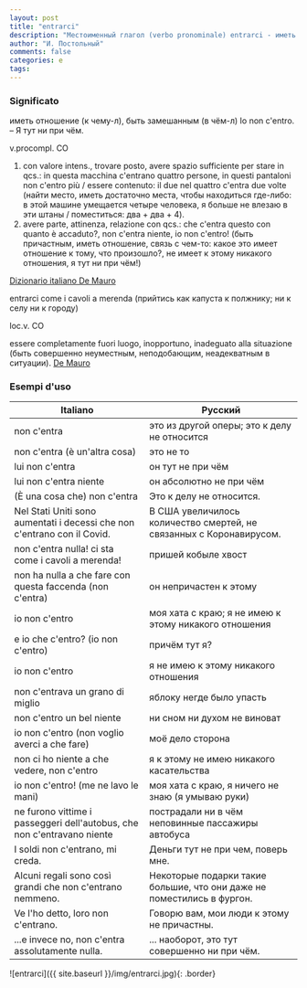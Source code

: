 ```yaml
---
layout: post
title: "entrarci"
description: "Местоименный глагол (verbo pronominale) entrarci - иметь отношение (к чему-л), быть замешанным (в чём-л) Io non c'entro. – Я тут ни при чём."
author: "И. Постольный"
comments: false
categories: e
tags:
---
```


### Significato

иметь отношение (к чему-л), быть замешанным (в чём-л) Io non c'entro. – Я тут ни при чём.

v.procompl. CO

1. con valore intens., trovare posto, avere spazio sufficiente per stare in qcs.: in questa macchina c'entrano quattro persone, in questi pantaloni non c'entro più / essere contenuto: il due nel quattro c'entra due volte (найти место, иметь достаточно места, чтобы находиться где-либо: в этой машине умещается четыре человека, я больше не влезаю в эти штаны / поместиться: два + два + 4).
2. avere parte, attinenza, relazione con qcs.: che c'entra questo con quanto è accaduto?, non c'entra niente, io non c'entro! (быть причастным, иметь отношение, связь с чем-то: какое это имеет отношение к тому, что произошло?, не имеет к этому никакого отношения, я тут ни при чём!)

[Dizionario italiano De Mauro](https://dizionario.internazionale.it/parola/entrarci)

entrarci come i cavoli a merenda (прийтись как капуста к полжнику; ни к селу ни к городу)

loc.v. CO

essere completamente fuori luogo, inopportuno, inadeguato alla situazione (быть совершенно неуместным, неподобающим, неадекватным в ситуации). [De Mauro](https://dizionario.internazionale.it/parola/entrarci-come-i-cavoli-a-merenda)

### Esempi d'uso

|Italiano|Русский|
|------|------|
|non c'entra|это из другой оперы; это к делу не относится|
|non c'entra (è un'altra cosa)|это не то|
|lui non c'entra|он тут не при чём|
|lui non c'entra niente|он абсолютно не при чём|
|(È una cosa che) non c'entra|Это к делу не относится.|
|Nel Stati Uniti sono aumentati i decessi che non c'entrano con il Covid.|В США увеличилось количество смертей, не связанных с Коронавирусом.|
|non c'entra nulla! ci sta come i cavoli a merenda!|пришей кобыле хвост|
|non ha nulla a che fare con questa faccenda (non c'entra)|он непричастен к этому|
|io non c'entro|моя хата с краю; я не имею к этому никакого отношения|
|e io che c'entro? (io non c'entro)|причём тут я?|
|io non c'entro|я не имею к этому никакого отношения|
|non c'entrava un grano di miglio|яблоку негде было упасть|
|non c'entro un bel niente|ни сном ни духом не виноват|
|io non c'entro (non voglio averci a che fare)|моё дело сторона|
|non ci ho niente a che vedere, non c'entro|я к этому не имею никакого касательства|
|io non c'entro! (me ne lavo le mani)|моя хата с краю, я ничего не знаю (я умываю руки)|
|ne furono vittime i passeggeri dell'autobus, che non c'entravano niente|пострадали ни в чём неповинные пассажиры автобуса|
|I soldi non c'entrano, mi creda.|Деньги тут не при чем, поверь мне.|
|Alcuni regali sono così grandi che non c'entrano nemmeno.|Некоторые подарки такие большие, что они даже не поместились в фургон.|
|Ve l'ho detto, loro non c'entrano.|Говорю вам, мои люди к этому не причастны.|
|...e invece no, non c'entra assolutamente nulla.|... наоборот, это тут совершенно ни при чём.|

![entrarci]({{ site.baseurl }}/img/entrarci.jpg){: .border}